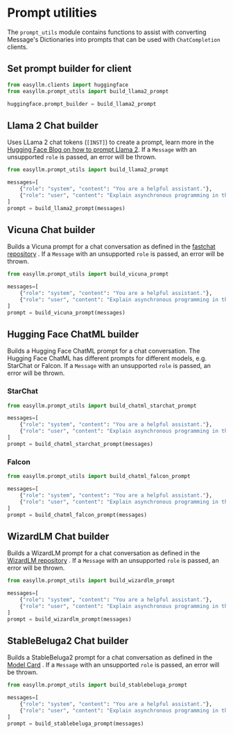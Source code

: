 # Prompt utilities

The `prompt_utils`  module contains functions to assist with converting Message's Dictionaries into prompts that can be used with `ChatCompletion` clients. 

## Set prompt builder for client

```python
from easyllm.clients import huggingface
from easyllm.prompt_utils import build_llama2_prompt

huggingface.prompt_builder = build_llama2_prompt
```

## Llama 2 Chat builder 

Uses LLama 2 chat tokens (`[INST]`) to create a prompt, learn more in the [Hugging Face Blog on how to prompt Llama 2](https://huggingface.co/blog/llama2#how-to-prompt-llama-2). If a `Message` with an unsupported `role` is passed, an error will be thrown.

```python
from easyllm.prompt_utils import build_llama2_prompt

messages=[
    {"role": "system", "content": "You are a helpful assistant."},
    {"role": "user", "content": "Explain asynchronous programming in the style of the pirate Blackbeard."},
]
prompt = build_llama2_prompt(messages)
```




## Vicuna Chat builder 

Builds a Vicuna prompt for a chat conversation as defined in the [fastchat repository](https://github.com/lm-sys/FastChat/blob/main/docs/vicuna_weights_version.md#prompt-template)
. If a `Message` with an unsupported `role` is passed, an error will be thrown.

```python
from easyllm.prompt_utils import build_vicuna_prompt

messages=[
    {"role": "system", "content": "You are a helpful assistant."},
    {"role": "user", "content": "Explain asynchronous programming in the style of the pirate Blackbeard."},
]
prompt = build_vicuna_prompt(messages)
```

## Hugging Face ChatML builder 

Builds a Hugging Face ChatML prompt for a chat conversation. The Hugging Face ChatML has different prompts for different models, e.g. StarChat or Falcon. If a `Message` with an unsupported `role` is passed, an error will be thrown.

### StarChat

```python
from easyllm.prompt_utils import build_chatml_starchat_prompt

messages=[
    {"role": "system", "content": "You are a helpful assistant."},
    {"role": "user", "content": "Explain asynchronous programming in the style of the pirate Blackbeard."},
]
prompt = build_chatml_starchat_prompt(messages)
```

### Falcon

```python
from easyllm.prompt_utils import build_chatml_falcon_prompt

messages=[
    {"role": "system", "content": "You are a helpful assistant."},
    {"role": "user", "content": "Explain asynchronous programming in the style of the pirate Blackbeard."},
]
prompt = build_chatml_falcon_prompt(messages)
```

## WizardLM Chat builder 

Builds a WizardLM prompt for a chat conversation as defined in the [WizardLM repository](https://github.com/nlpxucan/WizardLM/blob/main/WizardLM/src/infer_wizardlm13b.py#L79)
. If a `Message` with an unsupported `role` is passed, an error will be thrown.

```python
from easyllm.prompt_utils import build_wizardlm_prompt

messages=[
    {"role": "system", "content": "You are a helpful assistant."},
    {"role": "user", "content": "Explain asynchronous programming in the style of the pirate Blackbeard."},
]
prompt = build_wizardlm_prompt(messages)
```

## StableBeluga2 Chat builder 

Builds a StableBeluga2 prompt for a chat conversation as defined in the [Model Card](https://huggingface.co/stabilityai/StableBeluga2)
. If a `Message` with an unsupported `role` is passed, an error will be thrown.

```python
from easyllm.prompt_utils import build_stablebeluga_prompt

messages=[
    {"role": "system", "content": "You are a helpful assistant."},
    {"role": "user", "content": "Explain asynchronous programming in the style of the pirate Blackbeard."},
]
prompt = build_stablebeluga_prompt(messages)
```